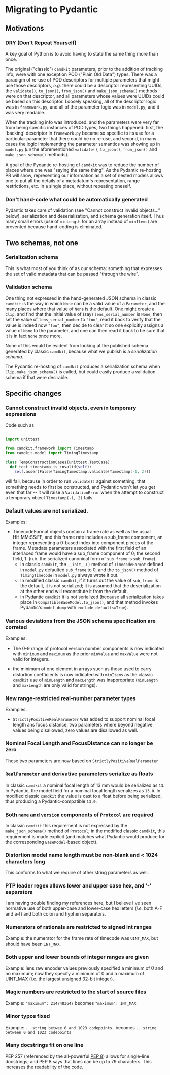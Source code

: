 # Migrating to Pydantic

## Motivations

### DRY (Don't Repeat Yourself)

A key goal of Python is to avoid having to state the same thing more than once.

The original ("classic") `camdkit` parameters, prior to the addition of tracking info, were with one exception POD ("Plain Old Data") types. There was a paradigm of re-use of POD descriptors for multiple parameters that might use those descriptors, _e.g._ there could be a descriptor representing UUIDs, the `validate()`, `to_json()`, `from_json()` and `make_json_schema()` methods were on that descriptor, and all parameters whose values were UUIDs could be based on this descriptor. Loosely speaking, all of the descriptor logic was in `framework.py`, and all of the parameter logic was in `model.py`, and it was very readable.

When the tracking info was introduced, and the parameters were very far from being specific instances of POD types, two things happened: first, the 'backing' descriptor in `framework.py` became so specific to its use for a particular parameter that there could be no re-use, and second, in many cases the logic implementing the parameter semantics was showing up in `model.py` (_i.e_ the aforementioned `validate()`, `to_json()`, `from_json()` and `make_json_schema()` methods).

A goal of the Pydantic re-hosting of `camdkit` was to reduce the number of places where one was "saying the same thing". As the Pydantic re-hosting PR will show, representing our information as a set of nested models allows one to put all the details of a metadatum's representation, range restrictions, etc. in a single place, without repeating oneself.

### Don't hand-code what could be automatically generated

Pydantic takes care of validation (see "Cannot construct invalid objects..." below), serialization and deserialization, and schema generation itself. Thus many small errors (use of `minLength` for an array instead of `minItems`) are prevented because hand-coding is eliminated.

## Two schemas, not one

### Serialization schema

This is what most of you think of as our schema: something that expresses the set of valid metadata that can be passed "through the wire".

### Validation schema

One thing not expressed in the hand-generated JSON schema in classic `camdkit` is the way in which `None` can be a valid value of a `Parameter`, and the many places where that value of `None` is the default. One might create a `Clip`, and find that the initial value of (say) `lens_serial_number` is `None`, then set the value of `lens_serial_number` to `"foo"`, read it back to verify that the value is indeed now `"foo"`, then decide to clear it so one explicitly assigns a value of `None` to the parameter, and one can then read it back to be sure that it is in fact `None` once more.

None of this would be evident from looking at the published schema generated by classic `camdkit`, because what we publish is a _serialization schema_.

The Pydantic re-hosting of `camdkit` produces a serialization schema when `Clip.make_json_schema()` is called, but could easily produce a validation schema if that were desirable.


## Specific changes


### Cannot construct invalid objects, even in temporary expressions

Code such as
```python

import unittest

from camdkit.framework import Timestamp
from camdkit.model import TimingTimestamp

class TempConstructionCases(unittest.TestCase):
  def test_timestamp_is_invalid(self):
    self.assertFalse(TimingTimestamp.validate(Timestamp(-1, 2)))
```
will fail, because in order to run `validate()` against something, that something needs to first be constructed, and Pydantic won't let you get even that far -- it will raise a `ValidationError` when the attempt to construct a temporary object `Timestamp(-1, 2)` fails.

### Default values are not serialized.

Examples:

- TimecodeFormat objects contain a frame rate as well as the usual HH:MM:SS:FF, and this frame rate includes a sub_frame component, an integer representing a 0-based index into component pieces of the frame. Metadata parameters associated with the first field of an interlaced frame would have a sub_frame component of 0; the second field, 1. (n.b. the serialized canonical form of `sub_frame` is `sub_frame`).
  - In classic `camdkit`, the `__init__()` method of `TimecodeFormat` defined in `model.py` defaulted `sub_frame` to 0, and the `to_json()` method of `TimingTimecode` in `model.py` always wrote it out.
  - In modified classic `camdkit`, if it turns out the value of `sub_frame` is the default, it is not serialized; it is assumed that the deserialization at the other end will reconstitute it from the default.
  - in Pydantic `camdkit` it is not serialized (because all serialization takes place in `CompatibleBaseModel.to_json()`, and that method invokes Pydantic's `model_dump` with `exclude_defaults=True`).

### Various deviations from the JSON schema specification are correted

Examples:

- The 0-9 range of protocol version number components is now indicated with `minimum` and `maximum` as the prior `minValue` and `maxValue` were not valid for integers.

- the minimum of one element in arrays such as those used to carry distortion coefficients is now indicated with `minItems` as the classic `camdkit` use of `minLength` and `maxLength` was inappropriate (`minLength` and `maxLength` are only valid for strings).

### New range-restricted real-number parameter types

Examples:

- `StrictlyPositiveRealParameter` was added to support nominal focal length ans focus distance, two parameters where beyond negative values being disallowed, zero values are disallowed as well.

### Nominal Focal Length and FocusDistance can no longer be zero

These two parameters are now based on `StrictlyPositiveRealParameter`

### `RealParameter` and derivative parameters serialize as floats

In classic `camdkit` a nominal focal length of 13 mm would be serialized as `13`. In Pydantic, the model field for a nominal focal length serializes as `13.0`. In modified classic `camdkit` the value is cast to a float before being serialized, thus producing a Pydantic-compatible `13.0`.

### Both `name` and `version` components of `Protocol` are required

In classic `camdkit` this requirement is not expressed by the `make_json_schema()` method of `Protocol`; in the modified classic `camdkit`, this requirement is made explicit (and matches what Pydantic would produce for the corresponding `BaseModel`-based object).

### Distortion model name length must be non-blank and < 1024 characters long

This conforms to what we require of other string parameters as well.

### PTP leader regex allows lower and upper case hex, and '-' separators

I am having trouble finding my references here, but I believe I've seen normative use of both upper-case and lower-case
hex letters (_i.e._ both A-F and a-f) and both colon and hyphen separators.

### Numerators of rationals are restricted to signed int ranges

Example: the numerator for the frame rate of timecode was `UINT_MAX`, but should have been `INT_MAX`.

### Both upper and lower bounds of integer ranges are given

Example: lens raw encoder values previously specified a minimum of 0 and no maximum; now they specify a minimum of 0 and a maximum of UINT_MAX (i.e. the
largest unsigned 32-bit integer).

### Magic numbers are restricted to the start of source files

Example: `"maximum": 2147483647` becomes `"maximum": INT_MAX`

### Minor typos fixed

Example: `...string betwee 0 and 1023 codepoints.` becomes `...string between 0 and 1023 codepoints`

### Many docstrings fit on one line

PEP 257 (referenced by the all-powerful [PEP 8](https://peps.python.org/pep-0008/)) allows for single-line docstrings;
and PEP 8 says that lines can be up to 79 characters. This increases the readability of the code.



